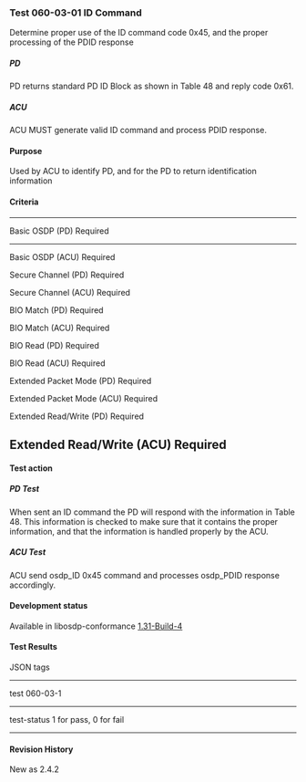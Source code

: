 ### Test 060-03-01 ID Command 

Determine proper use of the ID command code 0x45, and the proper
processing of the PDID response

##### PD

PD returns standard PD ID Block as shown in Table 48 and reply code
0x61.

##### ACU

ACU MUST generate valid ID command and process PDID response.

#### Purpose

Used by ACU to identify PD, and for the PD to return identification
information

#### Criteria

  -----------------------------------------------------------------------
  Basic OSDP (PD)                     Required
  ----------------------------------- -----------------------------------
  Basic OSDP (ACU)                    Required

  Secure Channel (PD)                 Required

  Secure Channel (ACU)                Required

  BIO Match (PD)                      Required

  BIO Match (ACU)                     Required

  BIO Read (PD)                       Required

  BIO Read (ACU)                      Required

  Extended Packet Mode (PD)           Required

  Extended Packet Mode (ACU)          Required

  Extended Read/Write (PD)            Required

  Extended Read/Write (ACU)           Required
  -----------------------------------------------------------------------

#### Test action

##### PD Test

When sent an ID command the PD will respond with the information in
Table 48. This information is checked to make sure that it contains the
proper information, and that the information is handled properly by the
ACU.

##### ACU Test

ACU send osdp_ID 0x45 command and processes osdp_PDID response
accordingly.

#### Development status

Available in libosdp-conformance
[1.31-Build-4](https://github.com/Security-Industry-Association/libosdp-conformance/releases/tag/1.31-4)

#### Test Results

JSON tags

  -----------------------------------------------------------------------
  test                                060-03-1
  ----------------------------------- -----------------------------------
  test-status                         1 for pass, 0 for fail

  -----------------------------------------------------------------------

#### Revision History

New as 2.4.2

#### 

